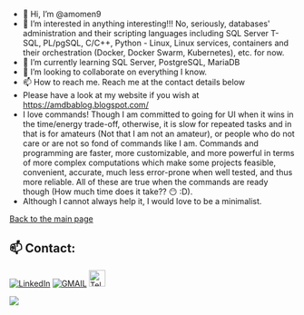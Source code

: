 - 👋 Hi, I’m @amomen9
- 👀 I’m interested in anything interesting!!! No, seriously, databases' administration and their scripting languages including SQL Server
 T-SQL, PL/pgSQL, C/C++, Python - Linux, Linux services, containers and their orchestration (Docker, Docker Swarm, Kubernetes), etc. for now.
- 🌱 I’m currently learning SQL Server, PostgreSQL, MariaDB
- 💞️ I’m looking to collaborate on everything I know.
- 📫 How to reach me. Reach me at the contact details below
- Please have a look at my website if you wish at https://amdbablog.blogspot.com/
- I love commands! Though I am committed to going for UI
 when it wins in the time/energy trade-off, otherwise, it is slow for repeated tasks and in that is for
 amateurs (Not that I am not an amateur), or people who do not care or are not so fond of commands like
 I am. Commands and programming are faster, more customizable, and more powerful in terms of more complex
 computations which make some projects feasible, convenient, accurate, much less error-prone when well
 tested, and thus more reliable. All of these are true when the commands are ready though (How much time
 does it take?? :no_mouth: :D).
- Although I cannot always help it, I would love to be a minimalist.


[Back to the main page](https://github.com/amomen9/)

<!---
amomen9/amomen9 is a ✨ special ✨ repository because its `README.md` (this file) appears on your GitHub profile.
You can click the Preview link to take a look at your changes.
--->

## 📫 Contact:

<a href="https://www.linkedin.com/in/ali-momen/" target="_blank"><img alt="LinkedIn" src="https://img.shields.io/badge/linkedin-%230077B5.svg?&style=for-the-badge&logo=linkedin" /></a>
<a href="mailto:amomen@gmail.com" target="_blank"><img alt="GMAIL" src="https://img.shields.io/badge/Gmail-%23EA5345.svg?&style=for-the-badge&logo=Gmail" /></a>
<a href="https://t.me/ali_en9" target="_blank"> <img alt="Telegram" src="https://img.shields.io/badge/Telegram-rgba(0,0,0,0)?logo=Telegram" height="29px" /></a>

<!--- 
<a href="https://www.linkedin.com/in/ali-momen/" target="_blank"><img alt="LinkedIn" src="https://img.shields.io/badge/linkedin-%230077B5.svg?&style=for-the-badge&logo=linkedin&logoColor=white" /></a> 
<a href="mailto:amomen@gmail.com" target="_blank"><img alt="GMAIL" src="https://img.shields.io/badge/Gmail-%23EA5345.svg?&style=for-the-badge&logo=Gmail&logoColor=white" /></a>
<a href="https://t.me/ali_en9" target="_blank"> <img alt="Telegram" src="https://img.shields.io/badge/Telegram-blue?logo=Telegram&logoColor=white" height="29px" /></a>
--->


![](https://hit.yhype.me/github/profile?account_id=51079948)
